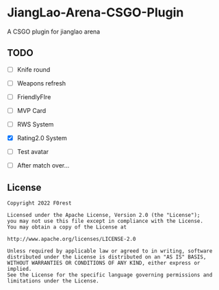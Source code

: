 # JiangLao-Arena-CSGO-Plugin

A CSGO plugin for jianglao arena

## TODO

- [ ] Knife round

- [ ] Weapons refresh

- [ ] FriendlyFIre

- [ ] MVP Card

- [ ] RWS System

- [x] Rating2.0 System

- [ ] Test avatar

- [ ] After match over...

## License

```
Copyright 2022 F0rest

Licensed under the Apache License, Version 2.0 (the "License");
you may not use this file except in compliance with the License.
You may obtain a copy of the License at

http://www.apache.org/licenses/LICENSE-2.0

Unless required by applicable law or agreed to in writing, software
distributed under the License is distributed on an "AS IS" BASIS,
WITHOUT WARRANTIES OR CONDITIONS OF ANY KIND, either express or implied.
See the License for the specific language governing permissions and
limitations under the License.
```
